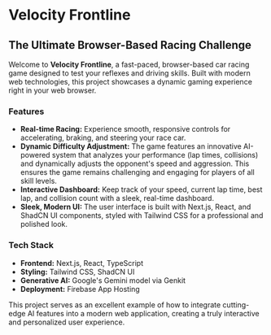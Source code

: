 # Velocity Frontline

## The Ultimate Browser-Based Racing Challenge

Welcome to **Velocity Frontline**, a fast-paced, browser-based car racing game designed to test your reflexes and driving skills. Built with modern web technologies, this project showcases a dynamic gaming experience right in your web browser.

### Features

*   **Real-time Racing:** Experience smooth, responsive controls for accelerating, braking, and steering your race car.
*   **Dynamic Difficulty Adjustment:** The game features an innovative AI-powered system that analyzes your performance (lap times, collisions) and dynamically adjusts the opponent's speed and aggression. This ensures the game remains challenging and engaging for players of all skill levels.
*   **Interactive Dashboard:** Keep track of your speed, current lap time, best lap, and collision count with a sleek, real-time dashboard.
*   **Sleek, Modern UI:** The user interface is built with Next.js, React, and ShadCN UI components, styled with Tailwind CSS for a professional and polished look.

### Tech Stack

*   **Frontend:** Next.js, React, TypeScript
*   **Styling:** Tailwind CSS, ShadCN UI
*   **Generative AI:** Google's Gemini model via Genkit
*   **Deployment:** Firebase App Hosting

This project serves as an excellent example of how to integrate cutting-edge AI features into a modern web application, creating a truly interactive and personalized user experience.